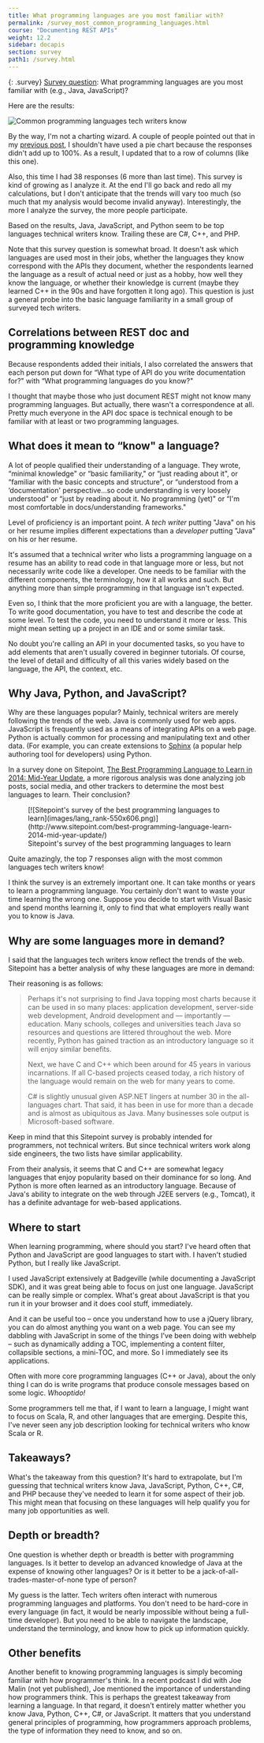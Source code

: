 ```yaml
---
title: What programming languages are you most familiar with?
permalink: /survey_most_common_programming_languages.html
course: "Documenting REST APIs"
weight: 12.2
sidebar: docapis
section: survey
path1: /survey.html
---
```


{: .survey}
[Survey question](survey_introduction.html): What programming languages are you most familiar with (e.g., Java, JavaScript)?

Here are the results:

![Common programming languages tech writers know](images/commonlanguages-550x396.png)

By the way, I'm not a charting wizard. A couple of people pointed out that in my [previous post](http://idratherbewriting.com/2014/12/17/the-most-popular-type-of-apis-that-technical-writers-document/), I shouldn't have used a pie chart because the responses didn't add up to 100%. As a result, I updated that to a row of columns (like this one).

Also, this time I had 38 responses (6 more than last time). This survey is kind of growing as I analyze it. At the end I'll go back and redo all my calculations, but I don't anticipate that the trends will vary too much (so much that my analysis would become invalid anyway). Interestingly, the more I analyze the survey, the more people participate.

Based on the results, Java, JavaScript, and Python seem to be top languages technical writers know. Trailing these are C#, C++, and PHP.

Note that this survey question is somewhat broad. It doesn't ask which languages are used most in their jobs, whether the languages they know correspond with the APIs they document, whether the respondents learned the language as a result of actual need or just as a hobby, how well they know the language, or whether their knowledge is current (maybe they learned C++ in the 90s and have forgotten it long ago). This question is just a general probe into the basic language familiarity in a small group of surveyed tech writers.

## Correlations between REST doc and programming knowledge

Because respondents added their initials, I also correlated the answers that each person put down for “What type of API do you write documentation for?" with “What programming languages do you know?"

I thought that maybe those who just document REST might not know many programming languages. But actually, there wasn't a correspondence at all. Pretty much everyone in the API doc space is technical enough to be familiar with at least or two programming languages.

## What does it mean to “know" a language?

A lot of people qualified their understanding of a language. They wrote, “minimal knowledge" or “basic familiarity," or “just reading about it", or “familiar with the basic concepts and structure", or “understood from a ‘documentation' perspective…so code understanding is very loosely understood" or “just by reading about it. No programming (yet)" or “I'm most comfortable in docs/understanding frameworks."

Level of proficiency is an important point. A _tech writer_ putting "Java" on his or her resume implies different expectations than a _developer_ putting "Java" on his or her resume.

It's assumed that a technical writer who lists a programming language on a resume has an ability to read code in that language more or less, but not necessarily write code like a developer. One needs to be familiar with the different components, the terminology, how it all works and such. But anything more than simple programming in that language isn't expected.

Even so, I think that the more proficient you are with a language, the better. To write good documentation, you have to test and describe the code at some level. To test the code, you need to understand it more or less. This might mean setting up a project in an IDE and or some similar task.

No doubt you're calling an API in your documented tasks, so you have to add elements that aren't usually covered in beginner tutorials. Of course, the level of detail and difficulty of all this varies widely based on the language, the API, the context, etc.

## Why Java, Python, and JavaScript?

Why are these languages popular? Mainly, technical writers are merely following the trends of the web. Java is commonly used for web apps. JavaScript is frequently used as a means of integrating APIs on a web page. Python is actually common for processing and manipulating text and other data. (For example, you can create extensions to [Sphinx](http://sphinx-doc.org/) (a popular help authoring tool for developers) using Python.

In a survey done on Sitepoint, [The Best Programming Language to Learn in 2014: Mid-Year Update](http://www.sitepoint.com/best-programming-language-learn-2014-mid-year-update/), a more rigorous analysis was done analyzing job posts, social media, and other trackers to determine the most best languages to learn. Their conclusion?

<figure>[![Sitepoint's survey of the best programming languages to learn](images/lang_rank-550x606.png)](http://www.sitepoint.com/best-programming-language-learn-2014-mid-year-update/)

<figcaption>Sitepoint's survey of the best programming languages to learn</figcaption>

</figure>

Quite amazingly, the top 7 responses align with the most common languages tech writers know!

I think the survey is an extremely important one. It can take months or years to learn a programming language. You certainly don't want to waste your time learning the wrong one. Suppose you decide to start with Visual Basic and spend months learning it, only to find that what employers really want you to know is Java.

## Why are some languages more in demand?

I said that the languages tech writers know reflect the trends of the web. Sitepoint has a better analysis of why these languages are more in demand:

Their reasoning is as follows:

> Perhaps it's not surprising to find Java topping most charts because it can be used in so many places: application development, server-side web development, Android development and — importantly — education. Many schools, colleges and universities teach Java so resources and questions are littered throughout the web. More recently, Python has gained traction as an introductory language so it will enjoy similar benefits.
>
> Next, we have C and C++ which been around for 45 years in various incarnations. If all C-based projects ceased today, a rich history of the language would remain on the web for many years to come.
>
> C# is slightly unusual given ASP.NET lingers at number 30 in the all-languages chart. That said, it has been in use for more than a decade and is almost as ubiquitous as Java. Many businesses sole output is Microsoft-based software.

Keep in mind that this Sitepoint survey is probably intended for programmers, not technical writers. But since technical writers work along side engineers, the two lists have similar applicability.

From their analysis, it seems that C and C++ are somewhat legacy languages that enjoy popularity based on their dominance for so long. And Python is more often learned as an introductory language. Because of Java's ability to integrate on the web through J2EE servers (e.g., Tomcat), it has a definite advantage for web-based applications.

## Where to start

When learning programming, where should you start? I've heard often that Python and JavaScript are good languages to start with. I haven't studied Python, but I really like JavaScript.

I used JavaScript extensively at Badgeville (while documenting a JavaScript SDK), and it was great being able to focus on just one language. JavaScript can be really simple or complex. What's great about JavaScript is that you run it in your browser and it does cool stuff, immediately.

And it can be useful too – once you understand how to use a jQuery library, you can do almost anything you want on a web page. You can see my dabbling with JavaScript in some of the things I've been doing with webhelp – such as dynamically adding a TOC, implementing a content filter, collapsible sections, a mini-TOC, and more. So I immediately see its applications.

Often with more core programming languages (C++ or Java), about the only thing I can do is write programs that produce console messages based on some logic. _Whooptido!_

Some programmers tell me that, if I want to learn a language, I might want to focus on Scala, R, and other languages that are emerging. Despite this, I've never seen any job description looking for technical writers who know Scala or R.

## Takeaways?

What's the takeaway from this question? It's hard to extrapolate, but I'm guessing that technical writers know Java, JavaScript, Python, C++, C#, and PHP because they've needed to learn it for some aspect of their job. This might mean that focusing on these languages will help qualify you for many job opportunities as well.

## Depth or breadth?

One question is whether depth or breadth is better with programming languages. Is it better to develop an advanced knowledge of Java at the expense of knowing other languages? Or is it better to be a jack-of-all-trades-master-of-none type of person?

My guess is the latter. Tech writers often interact with numerous programming languages and platforms. You don't need to be hard-core in every language (in fact, it would be nearly impossible without being a full-time developer). But you need to be able to navigate the landscape, understand the terminology, and know how to pick up information quickly.

## Other benefits

Another benefit to knowing programming languages is simply becoming familiar with how programmer's think. In a recent podcast I did with Joe Malin (not yet published), Joe mentioned the importance of understanding how programmers think. This is perhaps the greatest takeaway from learning a language. In that regard, it doesn't entirely matter whether you know Java, Python, C++, C#, or JavaScript. It matters that you understand general principles of programming, how programmers approach problems, the type of information they need to know, and so on.
